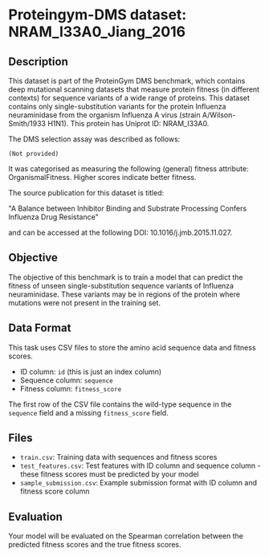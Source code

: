 
# Proteingym-DMS dataset: NRAM_I33A0_Jiang_2016

## Description

This dataset is part of the ProteinGym DMS benchmark, which contains deep mutational scanning datasets that measure
protein fitness (in different contexts) for sequence variants of a wide range of proteins. This dataset contains
only single-substitution variants for the protein Influenza neuraminidase from the organism Influenza A virus (strain A/Wilson-Smith/1933 H1N1). This protein has Uniprot ID: NRAM_I33A0. 

The DMS selection assay was described as follows: 

    (Not provided)

It was categorised as measuring the following (general) fitness attribute: OrganismalFitness. Higher scores indicate better fitness.

The source publication for this dataset is titled: 

"A Balance between Inhibitor Binding and Substrate Processing Confers Influenza Drug Resistance"

and can be accessed at the following DOI: 10.1016/j.jmb.2015.11.027.

## Objective

The objective of this benchmark is to train a model that can predict the fitness of unseen single-substitution sequence variants of Influenza neuraminidase.
These variants may be in regions of the protein where mutations were not present in the training set.

## Data Format

This task uses CSV files to store the amino acid sequence data and fitness scores.
- ID column: `id` (this is just an index column)
- Sequence column: `sequence`
- Fitness column: `fitness_score`

The first row of the CSV file contains the wild-type sequence in the `sequence` field and a missing `fitness_score` field.

## Files

- `train.csv`: Training data with sequences and fitness scores
- `test_features.csv`: Test features with ID column and sequence column - these fitness scores must be predicted by your model
- `sample_submission.csv`: Example submission format with ID column and fitness score column

## Evaluation

Your model will be evaluated on the Spearman correlation between the predicted fitness scores and the true fitness scores.
